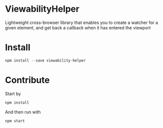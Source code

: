 # ViewabilityHelper

Lightweight cross-browser library that enables you to create a watcher for a given element, and get back a callback when it has entered the viewport

# Install

```js
npm install --save viewability-helper
```

# Contribute

Start by 
```js
npm install
```

And then run with
```js
npm start
```